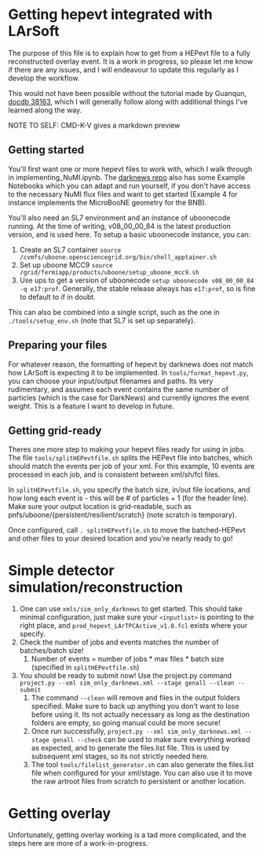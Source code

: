 # Getting hepevt integrated with LArSoft

The purpose of this file is to explain how to get from a HEPevt file to a fully reconstructed overlay event. It is a work in progress, so please let me know if there are any issues, and I will endeavour to update this regularly as I develop the workflow.

This would not have been possible without the tutorial made by Guanqun, [docdb 38163](https://microboone-docdb.fnal.gov/cgi-bin/sso/RetrieveFile?docid=38163), which I will generally follow along with additional things I've learned along the way.

NOTE TO SELF: CMD-K-V gives a markdown preview

## Getting started
You'll first want one or more hepevt files to work with, which I walk through in implementing_NuMI.ipynb. The [darknews repo](https://github.com/mhostert/DarkNews-generator) also has some Example Notebooks which you can adapt and run yourself, if you don't have access to the necessary NuMI flux files and want to get started (Example 4 for instance implements the MicroBooNE geometry for the BNB).

You'll also need an SL7 environment and an instance of uboonecode running. At the time of writing, v08_00_00_84 is the latest production version, and is used here. To setup a basic uboonecode instance, you can:

1. Create an SL7 container `source /cvmfs/uboone.opensciencegrid.org/bin/shell_apptainer.sh`
2. Set up uboone MCC9 `source /grid/fermiapp/products/uboone/setup_uboone_mcc9.sh`
3. Use ups to get a version of uboonecode `setup uboonecode v08_00_00_84 -q e17:prof`. Generally, the stable release always has `e17:prof`, so is fine to default to if in doubt. 

This can also be combined into a single script, such as the one in `./tools/setup_env.sh` (note that SL7 is set up separately).

## Preparing your files

For whatever reason, the formatting of hepevt by darknews does not match how LArSoft is expecting it to be implemented. In `tools/format_hepevt.py`, you can choose your input/output filenames and paths. Its very rudimentary, and assumes each event contains the same number of particles (which is the case for DarkNews) and currently ignores the event weight. This is a feature I want to develop in future.

## Getting grid-ready

Theres one more step to making your hepevt files ready for using in jobs. The file `tools/splitHEPevtfile.sh` splits the HEPevt file into batches, which should match the events per job of your xml. For this example, 10 events are processed in each job, and is consistent between xml/sh/fcl files.

In `splitHEPevtfile.sh`, you specify the batch size, in/out file locations, and how long each event is -  this will be # of particles + 1 (for the header line). Make sure your output location is grid-readable, such as pnfs/uboone/{persistent/resilient/scratch} (note scratch is temporary). 

Once configured, call `. splitHEPevtfile.sh` to move the batched-HEPevt and other files to your desired location and you're nearly ready to go!

# Simple detector simulation/reconstruction

1. One can use `xmls/sim_only_darknews` to get started. This should take minimal configuration, just make sure your `<inputlist>` is pointing to the right place, and `prod_hepevt_LArTPCActive_v1.0.fcl` exists where your specify. 
2. Check the number of jobs and events matches the number of batches/batch size!
    1. Number of events = number of jobs * max files * batch size (specified in `splitHEPevtfile.sh`)
3. You should be ready to submit now! Use the project.py command `project.py --xml sim_only_darknews.xml --stage genall --clean --submit`
    1. The command `--clean` will remove and files in the output folders specified. Make sure to back up anything you don't want to lose before using it. Its not actually necessary as long as the destination folders are empty, so going manual could be more secure!
    2. Once run successfully,  `project.py --xml sim_only_darknews.xml --stage genall --check` can be used to make sure everything worked as expected, and to generate the files.list file. This is used by subsequent xml stages, so its not strictly needed here. 
    3. The tool `tools/filelist_generator.sh` can also generate the files.list file when configured for your xml/stage. You can also use it to move the raw artroot files from scratch to persistent or another location.

# Getting overlay

Unfortunately, getting overlay working is a tad more complicated, and the steps here are more of a work-in-progress.


